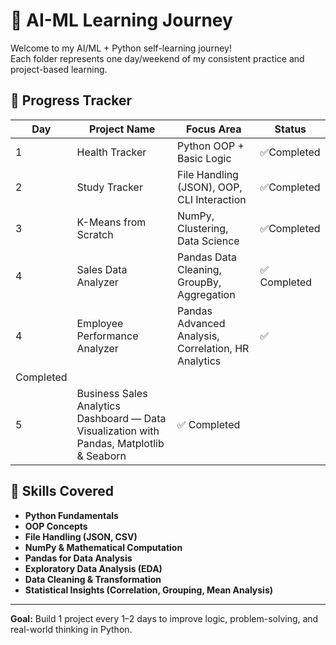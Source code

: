 # 🚀 AI-ML Learning Journey

Welcome to my AI/ML + Python self-learning journey!  
Each folder represents one day/weekend of my consistent practice and project-based learning.

## 📅 Progress Tracker

| Day | Project Name | Focus Area | Status |
|-----|---------------|-------------|--------|
| 1 | Health Tracker | Python OOP + Basic Logic | ✅Completed |
| 2 | Study Tracker | File Handling (JSON), OOP, CLI Interaction | ✅Completed |
| 3 | K-Means from Scratch | NumPy, Clustering, Data Science | ✅Completed |
| 4 | Sales Data Analyzer | Pandas Data Cleaning, GroupBy, Aggregation | ✅ Completed |
| 4 | Employee Performance Analyzer | Pandas Advanced Analysis, Correlation, HR Analytics | ✅ 
Completed |
| 5 | Business Sales Analytics Dashboard — Data Visualization with Pandas, Matplotlib & Seaborn | ✅ Completed |


## 🧠 Skills Covered
- **Python Fundamentals**  
- **OOP Concepts**  
- **File Handling (JSON, CSV)**  
- **NumPy & Mathematical Computation**  
- **Pandas for Data Analysis**  
- **Exploratory Data Analysis (EDA)**  
- **Data Cleaning & Transformation**  
- **Statistical Insights (Correlation, Grouping, Mean Analysis)** 


---

**Goal:** Build 1 project every 1–2 days to improve logic, problem-solving, and real-world thinking in Python.
